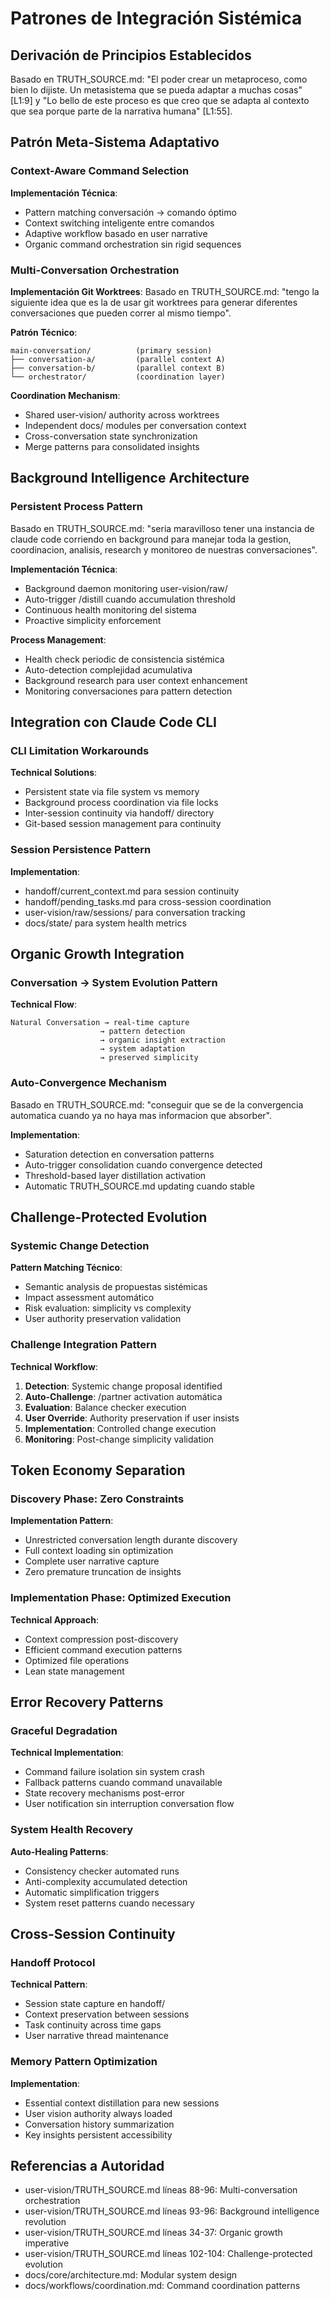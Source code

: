 # Patrones de Integración Sistémica

## Derivación de Principios Establecidos
Basado en TRUTH_SOURCE.md: "El poder crear un metaproceso, como bien lo dijiste. Un metasistema que se pueda adaptar a muchas cosas" [L1:9] y "Lo bello de este proceso es que creo que se adapta al contexto que sea porque parte de la narrativa humana" [L1:55].

## Patrón Meta-Sistema Adaptativo

### Context-Aware Command Selection
**Implementación Técnica**:
- Pattern matching conversación → comando óptimo
- Context switching inteligente entre comandos
- Adaptive workflow basado en user narrative
- Organic command orchestration sin rigid sequences

### Multi-Conversation Orchestration
**Implementación Git Worktrees**:
Basado en TRUTH_SOURCE.md: "tengo la siguiente idea que es la de usar git worktrees para generar diferentes conversaciones que pueden correr al mismo tiempo".

**Patrón Técnico**:
```
main-conversation/          (primary session)
├── conversation-a/         (parallel context A)
├── conversation-b/         (parallel context B)
└── orchestrator/           (coordination layer)
```

**Coordination Mechanism**:
- Shared user-vision/ authority across worktrees
- Independent docs/ modules per conversation context
- Cross-conversation state synchronization
- Merge patterns para consolidated insights

## Background Intelligence Architecture

### Persistent Process Pattern
Basado en TRUTH_SOURCE.md: "seria maravilloso tener una instancia de claude code corriendo en background para manejar toda la gestion, coordinacion, analisis, research y monitoreo de nuestras conversaciones".

**Implementación Técnica**:
- Background daemon monitoring user-vision/raw/
- Auto-trigger /distill cuando accumulation threshold
- Continuous health monitoring del sistema
- Proactive simplicity enforcement

**Process Management**:
- Health check periodic de consistencia sistémica
- Auto-detection complejidad acumulativa
- Background research para user context enhancement
- Monitoring conversaciones para pattern detection

## Integration con Claude Code CLI

### CLI Limitation Workarounds
**Technical Solutions**:
- Persistent state via file system vs memory
- Background process coordination via file locks
- Inter-session continuity via handoff/ directory
- Git-based session management para continuity

### Session Persistence Pattern
**Implementation**:
- handoff/current_context.md para session continuity
- handoff/pending_tasks.md para cross-session coordination
- user-vision/raw/sessions/ para conversation tracking
- docs/state/ para system health metrics

## Organic Growth Integration

### Conversation → System Evolution Pattern
**Technical Flow**:
```
Natural Conversation → real-time capture
                    → pattern detection
                    → organic insight extraction
                    → system adaptation
                    → preserved simplicity
```

### Auto-Convergence Mechanism
Basado en TRUTH_SOURCE.md: "conseguir que se de la convergencia automatica cuando ya no haya mas informacion que absorber".

**Implementation**:
- Saturation detection en conversation patterns
- Auto-trigger consolidation cuando convergence detected
- Threshold-based layer distillation activation
- Automatic TRUTH_SOURCE.md updating cuando stable

## Challenge-Protected Evolution

### Systemic Change Detection
**Pattern Matching Técnico**:
- Semantic analysis de propuestas sistémicas
- Impact assessment automático
- Risk evaluation: simplicity vs complexity
- User authority preservation validation

### Challenge Integration Pattern
**Technical Workflow**:
1. **Detection**: Systemic change proposal identified
2. **Auto-Challenge**: /partner activation automática
3. **Evaluation**: Balance checker execution
4. **User Override**: Authority preservation if user insists
5. **Implementation**: Controlled change execution
6. **Monitoring**: Post-change simplicity validation

## Token Economy Separation

### Discovery Phase: Zero Constraints
**Implementation Pattern**:
- Unrestricted conversation length durante discovery
- Full context loading sin optimization
- Complete user narrative capture
- Zero premature truncation de insights

### Implementation Phase: Optimized Execution
**Technical Approach**:
- Context compression post-discovery
- Efficient command execution patterns
- Optimized file operations
- Lean state management

## Error Recovery Patterns

### Graceful Degradation
**Technical Implementation**:
- Command failure isolation sin system crash
- Fallback patterns cuando command unavailable
- State recovery mechanisms post-error
- User notification sin interruption conversation flow

### System Health Recovery
**Auto-Healing Patterns**:
- Consistency checker automated runs
- Anti-complexity accumulated detection
- Automatic simplification triggers
- System reset patterns cuando necessary

## Cross-Session Continuity

### Handoff Protocol
**Technical Pattern**:
- Session state capture en handoff/
- Context preservation between sessions
- Task continuity across time gaps
- User narrative thread maintenance

### Memory Pattern Optimization
**Implementation**:
- Essential context distillation para new sessions
- User vision authority always loaded
- Conversation history summarization
- Key insights persistent accessibility

## Referencias a Autoridad
- user-vision/TRUTH_SOURCE.md líneas 88-96: Multi-conversation orchestration
- user-vision/TRUTH_SOURCE.md líneas 93-96: Background intelligence revolution
- user-vision/TRUTH_SOURCE.md líneas 34-37: Organic growth imperative
- user-vision/TRUTH_SOURCE.md líneas 102-104: Challenge-protected evolution
- docs/core/architecture.md: Modular system design
- docs/workflows/coordination.md: Command coordination patterns